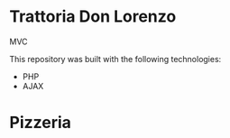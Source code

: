 Trattoria Don Lorenzo
=====================

MVC

This repository was built with the following technologies:

  - PHP
  - AJAX

# Pizzeria
